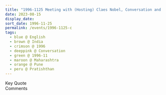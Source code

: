 ```yaml
---
title: "1996-1125 Meeting with (Hosting) Claes Nobel, Conversation and Dinner, Pratiṣhṭhān, NDA Road, Warje, Pune, Maharashtra, India"
date: 2023-08-15
display_date: 
sort_date: 1996-11-25
permalink: /events/1996-1125-c
tags:
  - blue @ English
  - brown @ India
  - crimson @ 1996
  - deeppink @ Conversation
  - green @ 1996-11
  - maroon @ Maharashtra
  - orange @ Pune
  - peru @ Pratishthan
---
```


<wave-list>
  <list-title color="green" width="75">Key Quote</list-title>
  <list-item color="BlanchedAlmond"  width="200"></list-item>
  <list-item color="Lavender"></list-item>
  <list-item color="BlanchedAlmond"></list-item>
</wave-list>

<br>

<wave-list>
  <list-title color="green" width="75">Comments</list-title>
  <list-item color="BlanchedAlmond"  width="200"></list-item>
  <list-item color="Lavender"></list-item>
  <list-item color="BlanchedAlmond"></list-item>
</wave-list>
